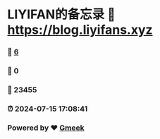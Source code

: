 # LIYIFAN的备忘录 :link: https://blog.liyifans.xyz 
### :page_facing_up: [6](https://blog.liyifans.xyz/tag.html) 
### :speech_balloon: 0 
### :hibiscus: 23455 
### :alarm_clock: 2024-07-15 17:08:41 
### Powered by :heart: [Gmeek](https://github.com/Meekdai/Gmeek)

